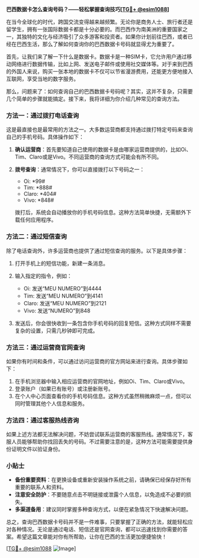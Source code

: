 **巴西数据卡怎么查询号码？——轻松掌握查询技巧[[TG💪+ @esim1088](https://t.me/s/esim1088)]**

在当今全球化的时代，跨国交流变得越来越频繁。无论你是商务人士、旅行者还是留学生，拥有一张国际数据卡都是十分必要的。而巴西作为南美洲的重要国家之一，其独特的文化与经济吸引了众多游客和投资者。如果你计划前往巴西，或者已经在巴西生活，那么了解如何查询你的巴西数据卡号码就显得尤为重要了。

首先，让我们来了解一下什么是数据卡。数据卡是一种SIM卡，它允许用户通过移动网络进行数据传输，比如上网、发送电子邮件或使用社交媒体等。对于来到巴西的外国人来说，购买一张本地的数据卡不仅可以节省漫游费用，还能更方便地接入互联网，享受当地的数字服务。

那么，问题来了：如何查询自己的巴西数据卡号码呢？其实，这并不复杂，只需要几个简单的步骤就能搞定。接下来，我将详细为你介绍几种常见的查询方法。

### 方法一：通过拨打电话查询

这是最直接也是最常用的方法之一。大多数运营商都支持通过拨打特定号码来查询自己的手机号码。具体操作如下：

1. **确认运营商**：首先要知道自己使用的数据卡是由哪家运营商提供的，比如Oi、Tim、Claro或是Vivo。不同运营商的查询方式可能会有所不同。
   
2. **拨号查询**：通常情况下，你可以直接拨打以下号码之一：
   - Oi: *99#
   - Tim: *888#
   - Claro: *404#
   - Vivo: *848#

   拨打后，系统会自动播放你的手机号码信息。这种方法简单快捷，无需额外下载任何应用程序。

### 方法二：通过短信查询

除了电话查询外，许多运营商也提供了通过短信查询的服务。以下是具体步骤：

1. 打开手机上的短信功能，新建一条消息。
2. 输入指定的指令，例如：
   - Oi: 发送“MEU NUMERO”到4444
   - Tim: 发送“MEU NUMERO”到4141
   - Claro: 发送“MEU NUMERO”到2121
   - Vivo: 发送“NUMERO”到848

3. 发送后，你会很快收到一条包含你手机号码的回复短信。这种方式同样不需要复杂的设置，只需几秒钟即可完成。

### 方法三：通过运营商官网查询

如果你有时间和条件，可以通过访问运营商的官方网站来进行查询。具体步骤如下：

1. 在手机浏览器中输入相应运营商的官网地址，例如Oi、Tim、Claro或Vivo。
2. 登录账户（如果已有账号）或注册新账号。
3. 在个人中心页面查看你的手机号码信息。这种方式虽然稍微麻烦一点，但可以同时管理其他个人信息和服务。

### 方法四：通过客服热线咨询

如果上述方法都无法解决问题，不妨尝试联系运营商的客服热线。通常情况下，客服人员能够帮助你找回丢失的号码。不过需要注意的是，这种方法可能需要提供身份证明文件以验证身份。

### 小贴士

- **备份重要资料**：在更换设备或重新安装操作系统之前，请确保已经保存好所有重要的联系人和资料。
- **注意安全防护**：不要随意点击不明链接或泄露个人信息，以免造成不必要的损失。
- **多渠道备用**：建议同时掌握多种查询方式，以便在紧急情况下快速解决问题。

总之，查询巴西数据卡号码并不是一件难事，只要掌握了正确的方法，就能轻松应对各种情况。无论是通过电话、短信还是官网查询，都可以迅速找到你需要的答案。希望这篇文章能对你有所帮助，让你在巴西的生活更加便捷愉快！

[[TG💪+ @esim1088](https://t.me/s/esim1088) ![Image](https://i.postimg.cc/4NQfJmqS/Snipaste-2025-05-13-00-14-12.png)]